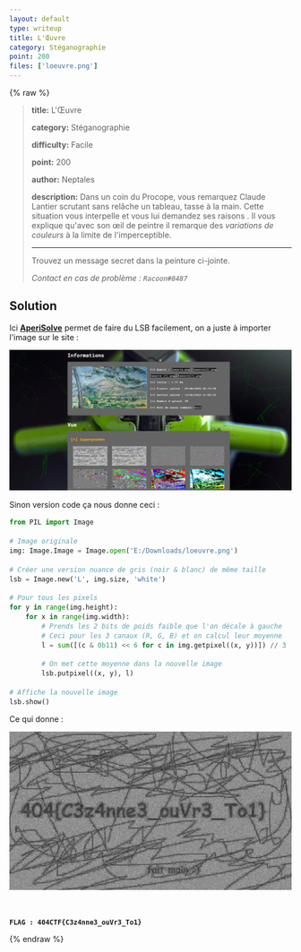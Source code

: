 ```yaml
---
layout: default
type: writeup
title: L'Œuvre
category: Stéganographie
point: 200
files: ['loeuvre.png']
---
```


{% raw %}
> **title:** L'Œuvre
>
> **category:** Stéganographie
>
> **difficulty:** Facile
>
> **point:** 200
>
> **author:** Neptales
>
> **description:**
> Dans un coin du Procope, vous remarquez Claude Lantier scrutant sans relâche un tableau, tasse à la main. Cette situation vous interpelle et vous lui demandez ses raisons . Il vous explique qu'avec son œil de peintre il remarque des _variations de couleurs_ à la limite de l'imperceptible.
> 
> ***
> 
> Trouvez un message secret dans la peinture ci-jointe.
> 
> *Contact en cas de problème : `Racoon#8487`*

## Solution

Ici **[AperiSolve](https://aperisolve.fr)** permet de faire du LSB facilement, on a juste à importer l'image sur le site :

![Résultat du site AperiSolve sur notre image](./images/aperisolve.png)

Sinon version code ça nous donne ceci :

```python
from PIL import Image

# Image originale
img: Image.Image = Image.open('E:/Downloads/loeuvre.png')

# Créer une version nuance de gris (noir & blanc) de même taille
lsb = Image.new('L', img.size, 'white')

# Pour tous les pixels
for y in range(img.height):
	for x in range(img.width):
		# Prends les 2 bits de poids faible que l'on décale à gauche
		# Ceci pour les 3 canaux (R, G, B) et on calcul leur moyenne
		l = sum([(c & 0b11) << 6 for c in img.getpixel((x, y))]) // 3
		
		# On met cette moyenne dans la nouvelle image 
		lsb.putpixel((x, y), l)

# Affiche la nouvelle image
lsb.show()
```
Ce qui donne :

![Version code du LSB](./images/flag.png)

<br>

**`FLAG : 404CTF{C3z4nne3_ouVr3_To1}`**

{% endraw %}